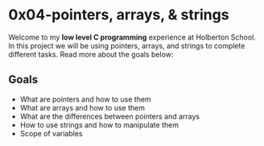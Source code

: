 # 0x04-pointers, arrays, & strings

Welcome to my  **low level C programming** experience at Holberton School. In this project we will be using pointers, arrays, and strings to complete different tasks. Read more about the goals below:


## Goals
-   What are pointers and how to use them
-   What are arrays and how to use them
-   What are the differences between pointers and arrays
-   How to use strings and how to manipulate them
-   Scope of variables




